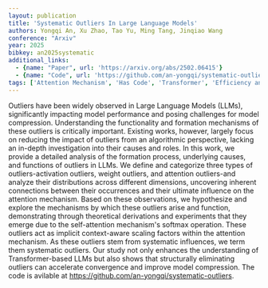 ```yaml
---
layout: publication
title: 'Systematic Outliers In Large Language Models'
authors: Yongqi An, Xu Zhao, Tao Yu, Ming Tang, Jinqiao Wang
conference: "Arxiv"
year: 2025
bibkey: an2025systematic
additional_links:
  - {name: "Paper", url: 'https://arxiv.org/abs/2502.06415'}
  - {name: "Code", url: 'https://github.com/an-yongqi/systematic-outliers'}
tags: ['Attention Mechanism', 'Has Code', 'Transformer', 'Efficiency and Optimization', 'Model Architecture', 'Quantization', 'Reinforcement Learning', 'Pretraining Methods']
---
```

Outliers have been widely observed in Large Language Models (LLMs),
significantly impacting model performance and posing challenges for model
compression. Understanding the functionality and formation mechanisms of these
outliers is critically important. Existing works, however, largely focus on
reducing the impact of outliers from an algorithmic perspective, lacking an
in-depth investigation into their causes and roles. In this work, we provide a
detailed analysis of the formation process, underlying causes, and functions of
outliers in LLMs. We define and categorize three types of outliers-activation
outliers, weight outliers, and attention outliers-and analyze their
distributions across different dimensions, uncovering inherent connections
between their occurrences and their ultimate influence on the attention
mechanism. Based on these observations, we hypothesize and explore the
mechanisms by which these outliers arise and function, demonstrating through
theoretical derivations and experiments that they emerge due to the
self-attention mechanism's softmax operation. These outliers act as implicit
context-aware scaling factors within the attention mechanism. As these outliers
stem from systematic influences, we term them systematic outliers. Our study
not only enhances the understanding of Transformer-based LLMs but also shows
that structurally eliminating outliers can accelerate convergence and improve
model compression. The code is avilable at
https://github.com/an-yongqi/systematic-outliers.

